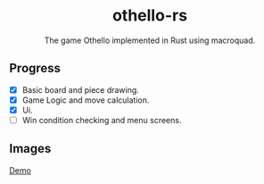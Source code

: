 
<h1 align="center"> othello-rs </h1>

<p align="center" >
The game Othello implemented in Rust using macroquad.
</p>

## Progress
- [x] Basic board and piece drawing.
- [x] Game Logic and move calculation.
- [x] Ui.
- [ ] Win condition checking and menu screens.

## Images
[Demo](./screenshots/demo.png)
